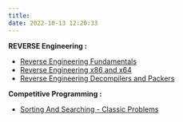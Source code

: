 ```yaml
---
title: 
date: 2022-10-13 12:20:33
---
```



**REVERSE Engineering :** 

* [Reverse Engineering Fundamentals](https://github.com/IR0NBYTE/binaries/blob/main/Reverse%20Engineering/Reverse_Engineering-Fund.pdf)
* [Reverse Engineering x86 and x64](https://github.com/IR0NBYTE/binaries/blob/main/Reverse%20Engineering/Reverse_x86-x64.pdf)
* [Reverse Engineering Decompilers and Packers](https://github.com/IR0NBYTE/binaries/blob/main/Reverse%20Engineering/Reverse_Decompilers_Packers.pdf)

**Competitive Programming :**

* [Sorting And Searching - Classic Problems](../Sorting%26Searching/)

